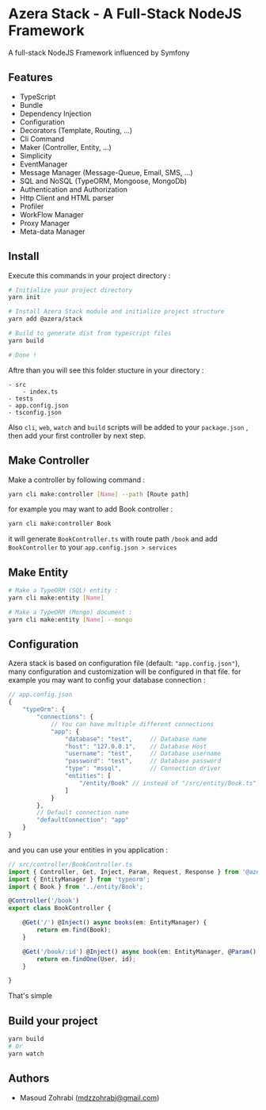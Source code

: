 # Azera Stack - A Full-Stack NodeJS Framework

A full-stack NodeJS Framework influenced by Symfony

## Features
- TypeScript
- Bundle
- Dependency Injection
- Configuration
- Decorators (Template, Routing, ...)
- Cli Command
- Maker (Controller, Entity, ...)
- Simplicity
- EventManager
- Message Manager (Message-Queue, Email, SMS, ...)
- SQL and NoSQL (TypeORM, Mongoose, MongoDb)
- Authentication and Authorization
- Http Client and HTML parser
- Profiler
- WorkFlow Manager
- Proxy Manager
- Meta-data Manager

## Install
Execute this commands in your project directory :
```sh
# Initialize your project directory
yarn init

# Install Azera Stack module and initialize project structure
yarn add @azera/stack

# Build to generate dist from typescript files
yarn build

# Done !
```
Aftre than you will see this folder stucture in your directory :
```
- src
    - index.ts
- tests
- app.config.json
- tsconfig.json
```
Also `cli`, `web`, `watch` and `build` scripts will be added to your `package.json` , then add your first controller by next step.

## Make Controller
Make a controller by following command :
```sh
yarn cli make:controller [Name] --path [Route path]
```
for example you may want to add Book controller :
```sh
yarn cli make:controller Book
```
it will generate `BookController.ts` with route path `/book` and add `BookController` to your `app.config.json > services`

## Make Entity
```sh
# Make a TypeORM (SQL) entity :
yarn cli make:entity [Name]

# Make a TypeORM (Mongo) document :
yarn cli make:entity [Name] --mongo
```

## Configuration
Azera stack is based on configuration file (default: `"app.config.json"`), many configuration and customization will be configured in that file. for example you may want to config your database connection :
```js
// app.config.json
{
	"typeOrm": {
		"connections": {
            // You can have multiple different connections
			"app": {
				"database": "test",     // Database name
				"host": "127.0.0.1",    // Database Host
				"username": "test",     // Database username
				"password": "test",     // Database password
				"type": "mssql",        // Connection driver
				"entities": [
					"/entity/Book" // instead of "/src/entity/Book.ts"
				]
			}
        },
        // Default connection name
        "defaultConnection": "app"
	}
}
```

and you can use your entities in you application :
```ts
// src/controller/BookController.ts
import { Controller, Get, Inject, Param, Request, Response } from '@azera/stack';
import { EntityManager } from 'typeorm';
import { Book } from '../entity/Book';

@Controller('/book')
export class BookController {

    @Get('/') @Inject() async books(em: EntityManager) {
        return em.find(Book);
    }

    @Get('/book/:id') @Inject() async book(em: EntityManager, @Param() id: string) {
        return em.findOne(User, id);
    }

}
```
That's simple

## Build your project
```sh
yarn build
# Or
yarn watch
```

## Authors
- Masoud Zohrabi (mdzzohrabi@gmail.com)